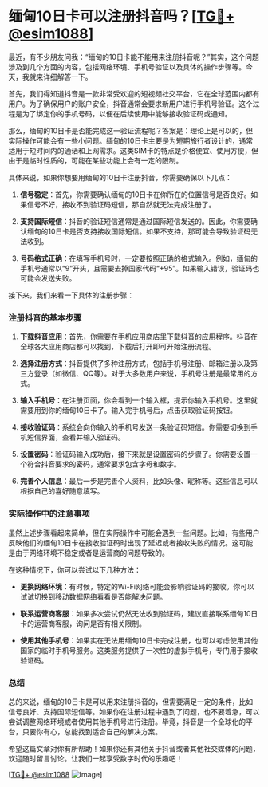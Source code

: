 # 缅甸10日卡可以注册抖音吗？[[TG💪+ @esim1088](https://t.me/s/esim1088)]

最近，有不少朋友问我：“缅甸的10日卡能不能用来注册抖音呢？”其实，这个问题涉及到几个方面的内容，包括网络环境、手机号验证以及具体的操作步骤等。今天，我就来详细解答一下。

首先，我们得知道抖音是一款非常受欢迎的短视频社交平台，它在全球范围内都有用户。为了确保用户的账户安全，抖音通常会要求新用户进行手机号验证。这个过程是为了绑定你的手机号码，以便在后续使用中能够接收验证码或通知。

那么，缅甸的10日卡是否能完成这一验证流程呢？答案是：理论上是可以的，但实际操作可能会有一些小问题。缅甸的10日卡主要是为短期旅行者设计的，通常适用于短时间内的通话和上网需求。这类SIM卡的特点是价格便宜、使用方便，但由于是临时性质的，可能在某些功能上会有一定的限制。

具体来说，如果你想要用缅甸的10日卡注册抖音，你需要确保以下几点：

1. **信号稳定**：首先，你需要确认缅甸的10日卡在你所在的位置信号是否良好。如果信号不好，接收不到验证码短信，那自然就无法完成注册了。
   
2. **支持国际短信**：抖音的验证短信通常是通过国际短信发送的。因此，你需要确认缅甸的10日卡是否支持接收国际短信。如果不支持，那可能会导致验证码无法收到。

3. **号码格式正确**：在填写手机号时，一定要按照正确的格式输入。例如，缅甸的手机号通常以“9”开头，且需要去掉国家代码“+95”。如果输入错误，验证码也可能会发送失败。

接下来，我们来看一下具体的注册步骤：

### 注册抖音的基本步骤

1. **下载抖音应用**：首先，你需要在手机应用商店里下载抖音的应用程序。抖音在全球各大应用商店都可以找到，下载后打开即可开始注册流程。

2. **选择注册方式**：抖音提供了多种注册方式，包括手机号注册、邮箱注册以及第三方登录（如微信、QQ等）。对于大多数用户来说，手机号注册是最常用的方式。

3. **输入手机号**：在注册页面，你会看到一个输入框，提示你输入手机号。这里就需要用到你的缅甸10日卡了。输入完手机号后，点击获取验证码按钮。

4. **接收验证码**：系统会向你输入的手机号发送一条验证码短信。你需要切换到手机短信界面，查看并输入验证码。

5. **设置密码**：验证码输入成功后，接下来就是设置密码的步骤了。你需要设置一个符合抖音要求的密码，通常要求包含字母和数字。

6. **完善个人信息**：最后一步是完善个人资料，比如头像、昵称等。这些信息可以根据自己的喜好随意填写。

### 实际操作中的注意事项

虽然上述步骤看起来简单，但在实际操作中可能会遇到一些问题。比如，有些用户反映他们的缅甸10日卡在接收验证码时出现了延迟或者接收失败的情况。这可能是由于网络环境不稳定或者是运营商的问题导致的。

在这种情况下，你可以尝试以下几种方法：

- **更换网络环境**：有时候，特定的Wi-Fi网络可能会影响验证码的接收。你可以试试切换到移动数据网络看看是否能解决问题。
  
- **联系运营商客服**：如果多次尝试仍然无法收到验证码，建议直接联系缅甸10日卡的运营商客服，询问是否有相关限制。

- **使用其他手机号**：如果实在无法用缅甸10日卡完成注册，也可以考虑使用其他国家的临时手机号服务。这类服务提供了一次性的虚拟手机号，专门用于接收验证码。

### 总结

总的来说，缅甸的10日卡是可以用来注册抖音的，但需要满足一定的条件，比如信号良好、支持国际短信等。如果你在注册过程中遇到了问题，也不要着急，可以尝试调整网络环境或者使用其他手机号进行注册。毕竟，抖音是一个全球化的平台，只要你有心，总能找到适合自己的解决方案。

希望这篇文章对你有所帮助！如果你还有其他关于抖音或者其他社交媒体的问题，欢迎随时留言讨论。让我们一起享受数字时代的乐趣吧！

[[TG💪+ @esim1088](https://t.me/s/esim1088) ![Image](https://i.postimg.cc/4NQfJmqS/Snipaste-2025-05-13-00-14-12.png)]